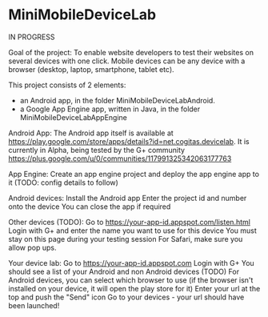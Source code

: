 MiniMobileDeviceLab
===================

IN PROGRESS

Goal of the project:
To enable website developers to test their websites on several devices with one click.
Mobile devices can be any device with a browser (desktop, laptop, smartphone, tablet etc).


This project consists of 2 elements:
- an Android app, in the folder MiniMobileDeviceLabAndroid. 
- a Google App Engine app, written in Java, in the folder MiniMobileDeviceLabAppEngine


Android App:
The Android app itself is available at https://play.google.com/store/apps/details?id=net.cogitas.devicelab.
It is currently in Alpha, being tested by the G+ community https://plus.google.com/u/0/communities/117991325342063177763

App Engine:
Create an app engine project and deploy the app engine app to it
(TODO: config details to follow)

Android devices:
Install the Android app
Enter the project id and number onto the device
You can close the app if required

Other devices (TODO):
Go to https://your-app-id.appspot.com/listen.html
Login with G+ and enter the name you want to use for this device
You must stay on this page during your testing session
For Safari, make sure you allow pop ups.

Your device lab:
Go to https://your-app-id.appspot.com
Login with G+
You should see a list of your Android and non Android devices (TODO)
For Android devices, you can select which browser to use (if the browser isn't installed on your device, it will open the play store for it)
Enter your url at the top and push the "Send" icon
Go to your devices - your url should have been launched!


